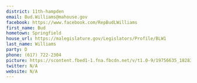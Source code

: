 ```yaml
---
district: 11th-hampden
email: Bud.Williams@mahouse.gov
facebook: https://www.facebook.com/RepBudLWilliams
first_name: Bud
hometown: Springfield
house_url: https://malegislature.gov/Legislators/Profile/BLW1
last_name: Williams
party: D
phone: (617) 722-2304
picture: https://scontent.fbed1-1.fna.fbcdn.net/v/t1.0-9/19756635_1828337417495103_200830382112240267_n.png?_nc_cat=109&_nc_ht=scontent.fbed1-1.fna&oh=bff15cae6b872dd09238691c271041c5&oe=5C92D09E
twitter: N/A
website: N/A
---
```


